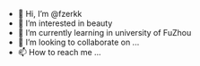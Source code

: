 - 👋 Hi, I’m @fzerkk
- 👀 I’m interested in beauty
- 🌱 I’m currently learning in university of FuZhou
- 💞️ I’m looking to collaborate on ...
- 📫 How to reach me ...

<!---
fzerkk/fzerkk is a ✨ special ✨ repository because its `README.md` (this file) appears on your GitHub profile.
You can click the Preview link to take a look at your changes.
--->
